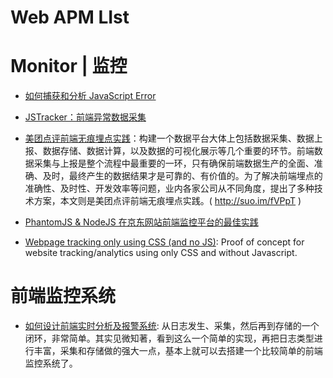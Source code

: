 # Web APM LIst

# Monitor | 监控

- [如何捕获和分析 JavaScript Error](http://www.cnblogs.com/cathsfz/p/how-to-capture-and-analyze-javascript-error.html)

- [JSTracker：前端异常数据采集](http://taobaofed.org/blog/2015/10/28/jstracker-how-to-collect-data/)

- [美团点评前端无痕埋点实践](http://tech.meituan.com/mt-mobile-analytics-practice.html)：构建一个数据平台大体上包括数据采集、数据上报、数据存储、数据计算，以及数据的可视化展示等几个重要的环节。前端数据采集与上报是整个流程中最重要的一环，只有确保前端数据生产的全面、准确、及时，最终产生的数据结果才是可靠的、有价值的。为了解决前端埋点的准确性、及时性、开发效率等问题，业内各家公司从不同角度，提出了多种技术方案，本文则是美团点评前端无痕埋点实践。( http://suo.im/fVPpT )

- [PhantomJS & NodeJS 在京东网站前端监控平台的最佳实践](https://zhuanlan.zhihu.com/p/22271290)

- [Webpage tracking only using CSS (and no JS)](https://github.com/jbtronics/CrookedStyleSheets): Proof of concept for website tracking/analytics using only CSS and without Javascript.

# 前端监控系统

- [如何设计前端实时分析及报警系统](https://mp.weixin.qq.com/s/LwR2KjRPSH49QLuxj5AoSA): 从日志发生、采集，然后再到存储的一个闭环，非常简单。其实见微知著，看到这么一个简单的实现，再把日志类型进行丰富，采集和存储做的强大一点，基本上就可以去搭建一个比较简单的前端监控系统了。
